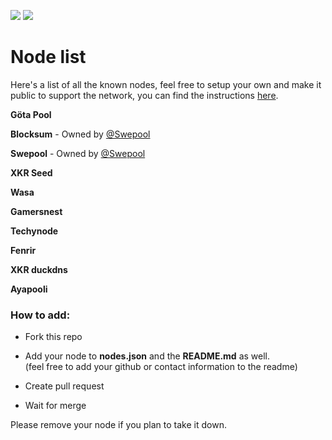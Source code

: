 <p>
<a href="https://chat.kryptokrona.se"><img src="https://img.shields.io/discord/562673808582901793?label=Discord&logo=Discord&logoColor=white&style=plastic"></a>
<a href="https://twitter.com/kryptokrona"><img src="https://img.shields.io/twitter/follow/kryptokrona?style=social"></a>
</p>

# Node list

Here's a list of all the known nodes, feel free to setup your own and make it public to support the network, you can find the instructions [here](https://kryptokrona.se/en/run-a-public-node/).

**Göta Pool**

**Blocksum** - Owned by [@Swepool](https://github.com/Swepool)

**Swepool** - Owned by [@Swepool](https://github.com/Swepool)

**XKR Seed**

**Wasa**

**Gamersnest**

**Techynode**

**Fenrir**

**XKR duckdns**

**Ayapooli**



### How to add:

- Fork this repo

- Add your node to **nodes.json** and the **README.md** as well. <br>
  (feel free to add your github or contact information to the readme)

- Create pull request
- Wait for merge

Please remove your node if you plan to take it down.

